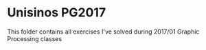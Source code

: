 # Unisinos PG2017
This folder contains all exercises I've solved during 2017/01 Graphic Processing classes